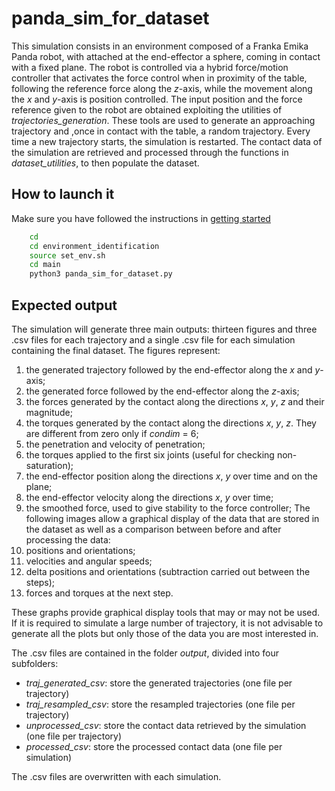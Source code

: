# panda_sim_for_dataset

This simulation consists in an environment composed of a Franka Emika Panda robot, with attached at the end-effector a sphere, coming in contact with a fixed plane.
The robot is controlled via a hybrid force/motion controller that activates the force control when in proximity of the table, following the reference force along the _z_-axis, while the movement along the _x_ and _y_-axis is position controlled.
The input position and the force reference given to the robot are obtained exploiting the utilities of _trajectories_generation_.
These tools are used to generate an approaching trajectory and ,once in contact with the table, a random trajectory.
Every time a new trajectory starts, the simulation is restarted.
The contact data of the simulation are retrieved and processed through the functions in _dataset_utilities_, to then populate the dataset.

## How to launch it

Make sure you have followed the instructions in [getting started](../../Readme.md)

```sh
    cd 
    cd environment_identification
    source set_env.sh
    cd main
    python3 panda_sim_for_dataset.py
```

## Expected output

The simulation will generate three main outputs: thirteen figures and three .csv files for each trajectory and a single .csv file for each simulation containing the final dataset.
The figures represent:

1. the generated trajectory followed by the end-effector along the _x_ and _y_-axis;
2. the generated force followed by the end-effector along the _z_-axis;
3. the forces generated by the contact along the directions _x_, _y_, _z_ and their magnitude;
4. the torques generated by the contact along the directions _x_, _y_, _z_. They are different from zero only if _condim_ = 6;
5. the penetration and velocity of penetration;
6. the torques applied to the first six joints (useful for checking non-saturation);
7. the end-effector position along the directions _x_, _y_ over time and on the plane;
8. the end-effector velocity along the directions _x_, _y_ over time;
9. the smoothed force, used to give stability to the force controller;
The following images allow a graphical display of the data that are stored in the dataset as well as a comparison between before and after processing the data:
10. positions and orientations;
11. velocities and angular speeds;
12. delta positions and orientations (subtraction carried out between the steps);
13. forces and torques at the next step.

These graphs provide graphical display tools that may or may not be used.
If it is required to simulate a large number of trajectory, it is not advisable to generate all the plots but only those of the data you are most interested in.

The .csv files are contained in the folder _output_, divided into four subfolders:

* _traj_generated_csv_: store the generated trajectories (one file per trajectory)
* _traj_resampled_csv_: store the resampled trajectories (one file per trajectory)
* _unprocessed_csv_: store the contact data retrieved by the simulation (one file per trajectory)
* _processed_csv_: store the processed contact data (one file per simulation)

The .csv files are overwritten with each simulation.
